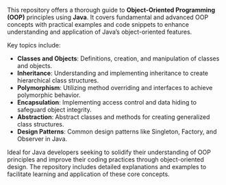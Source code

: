 This repository offers a thorough guide to **Object-Oriented Programming (OOP)** principles using **Java**. It covers fundamental and advanced OOP concepts with practical examples and code snippets to enhance understanding and application of Java’s object-oriented features.

Key topics include:

-   **Classes and Objects**: Definitions, creation, and manipulation of classes and objects.
-   **Inheritance**: Understanding and implementing inheritance to create hierarchical class structures.
-   **Polymorphism**: Utilizing method overriding and interfaces to achieve polymorphic behavior.
-   **Encapsulation**: Implementing access control and data hiding to safeguard object integrity.
-   **Abstraction**: Abstract classes and methods for creating generalized class structures.
-   **Design Patterns**: Common design patterns like Singleton, Factory, and Observer in Java.

Ideal for Java developers seeking to solidify their understanding of OOP principles and improve their coding practices through object-oriented design. The repository includes detailed explanations and examples to facilitate learning and application of these core concepts.